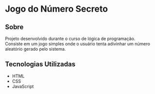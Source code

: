 # Jogo do Número Secreto

## Sobre

Projeto desenvolvido durante o curso de lógica de programação.  
Consiste em um jogo simples onde o usuário tenta adivinhar um número aleatório gerado pelo sistema.

## Tecnologias Utilizadas

- HTML  
- CSS  
- JavaScript


